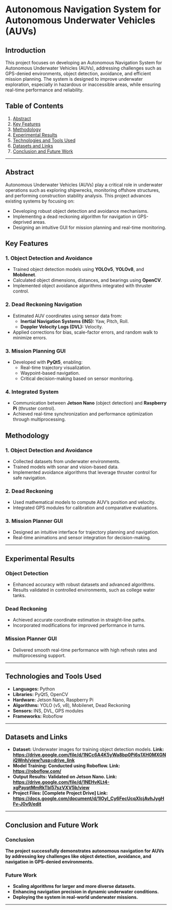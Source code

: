 
# Autonomous Navigation System for Autonomous Underwater Vehicles (AUVs)

## Introduction
This project focuses on developing an Autonomous Navigation System for Autonomous Underwater Vehicles (AUVs), addressing challenges such as GPS-denied environments, object detection, avoidance, and efficient mission planning. The system is designed to improve underwater exploration, especially in hazardous or inaccessible areas, while ensuring real-time performance and reliability.

## Table of Contents
1. [Abstract](#abstract)
2. [Key Features](#key-features)
3. [Methodology](#methodology)
4. [Experimental Results](#experimental-results)
5. [Technologies and Tools Used](#technologies-and-tools-used)
6. [Datasets and Links](#datasets-and-links)
7. [Conclusion and Future Work](#conclusion-and-future-work)

---

## Abstract
Autonomous Underwater Vehicles (AUVs) play a critical role in underwater operations such as exploring shipwrecks, monitoring offshore structures, and performing construction stability analysis. This project advances existing systems by focusing on:

- Developing robust object detection and avoidance mechanisms.
- Implementing a dead reckoning algorithm for navigation in GPS-deprived areas.
- Designing an intuitive GUI for mission planning and real-time monitoring.

## Key Features

### 1. **Object Detection and Avoidance**
- Trained object detection models using **YOLOv5**, **YOLOv8**, and **Mobilenet**.
- Calculated object dimensions, distances, and bearings using **OpenCV**.
- Implemented object avoidance algorithms integrated with thruster control.

### 2. **Dead Reckoning Navigation**
- Estimated AUV coordinates using sensor data from:
  - **Inertial Navigation Systems (INS):** Yaw, Pitch, Roll.
  - **Doppler Velocity Logs (DVL):** Velocity.
- Applied corrections for bias, scale-factor errors, and random walk to minimize errors.

### 3. **Mission Planning GUI**
- Developed with **PyQt5**, enabling:
  - Real-time trajectory visualization.
  - Waypoint-based navigation.
  - Critical decision-making based on sensor monitoring.

### 4. **Integrated System**
- Communication between **Jetson Nano** (object detection) and **Raspberry Pi** (thruster control).
- Achieved real-time synchronization and performance optimization through multiprocessing.


## Methodology

### 1. **Object Detection and Avoidance**
- Collected datasets from underwater environments.
- Trained models with sonar and vision-based data.
- Implemented avoidance algorithms that leverage thruster control for safe navigation.

### 2. **Dead Reckoning**
- Used mathematical models to compute AUV’s position and velocity.
- Integrated GPS modules for calibration and comparative evaluations.

### 3. **Mission Planner GUI**
- Designed an intuitive interface for trajectory planning and navigation.
- Real-time animations and sensor integration for decision-making.

---

## Experimental Results

### Object Detection
- Enhanced accuracy with robust datasets and advanced algorithms.
- Results validated in controlled environments, such as college water tanks.

### Dead Reckoning
- Achieved accurate coordinate estimation in straight-line paths.
- Incorporated modifications for improved performance in turns.

### Mission Planner GUI
- Delivered smooth real-time performance with high refresh rates and multiprocessing support.

---

## Technologies and Tools Used
- **Languages:** Python
- **Libraries:** PyQt5, OpenCV
- **Hardware:** Jetson Nano, Raspberry Pi
- **Algorithms:** YOLO (v5, v8), Mobilenet, Dead Reckoning
- **Sensors:** INS, DVL, GPS modules
- **Frameworks:** Roboflow

---

## Datasets and Links
- **Dataset:** Underwater images for training object detection models. <b>Link:<b/> https://drive.google.com/file/d/1NCc6A4K5yWa8bp0Pi6s1XH0MXGNiQWnh/view?usp=drive_link
- **Model Training:** Conducted using **Roboflow**. <b>Link:<b/> https://roboflow.com/
- **Output Results:** Validated on **Jetson Nano**. <b>Link:<b/> https://drive.google.com/file/d/1NEHvKLt4-xgPayptMmRkTbl57szVXV5b/view
- **Project Files:** [Complete Project Drive] <b>Link:<b/> https://docs.google.com/document/d/1lOyl_Cy6FecUcqXIcjAvhJygHFv-J0v9/edit

---

## Conclusion and Future Work

### Conclusion
The project successfully demonstrates autonomous navigation for AUVs by addressing key challenges like object detection, avoidance, and navigation in GPS-denied environments.

### Future Work
- Scaling algorithms for larger and more diverse datasets.
- Enhancing navigation precision in dynamic underwater conditions.
- Deploying the system in real-world underwater missions.

---
